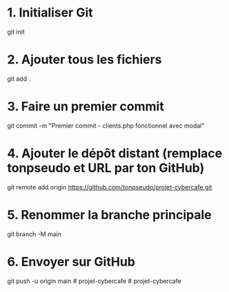 # 1. Initialiser Git
git init

# 2. Ajouter tous les fichiers
git add .

# 3. Faire un premier commit
git commit -m "Premier commit - clients.php fonctionnel avec modal"

# 4. Ajouter le dépôt distant (remplace tonpseudo et URL par ton GitHub)
git remote add origin https://github.com/tonpseudo/projet-cybercafe.git

# 5. Renommer la branche principale
git branch -M main

# 6. Envoyer sur GitHub
git push -u origin main
#   p r o j e t - c y b e r c a f e  
 #   p r o j e t - c y b e r c a f e  
 
